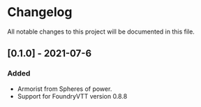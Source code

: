 # Changelog

All notable changes to this project will be documented in this file.

## [0.1.0] - 2021-07-6

### Added

- Armorist from Spheres of power.
- Support for FoundryVTT version 0.8.8
